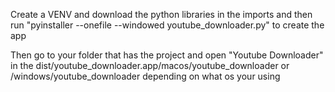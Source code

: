 Create a VENV and download the python libraries in the imports and then run "pyinstaller --onefile --windowed youtube_downloader.py" to create the app

Then go to your folder that has the project and open "Youtube Downloader" in the dist/youtube_downloader.app/macos/youtube_downloader or /windows/youtube_downloader depending on what os your using 
